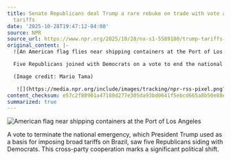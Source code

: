 ```yaml
---
title: Senate Republicans deal Trump a rare rebuke on trade with vote against Brazil
  tariffs
date: '2025-10-28T19:47:12-04:00'
source: NPR
source_url: https://www.npr.org/2025/10/28/nx-s1-5589180/trump-tariffs-senate-vote
original_content: |-
  ![An American flag flies near shipping containers at the Port of Los Angeles on Sept. 26.](https://npr.brightspotcdn.com/dims3/default/strip/false/crop/6865x4567+0+0/resize/6865x4567!/?url=http%3A%2F%2Fnpr-brightspot.s3.amazonaws.com%2F77%2Fc3%2Fb9c6a6a04dd099fa3c3c5244d96e%2Fgettyimages-2237627719.jpg)

  Five Republicans joined with Democrats on a vote to end the national emergency that President Trump has declared as the basis for sweeping tariffs on Brazil.

  (Image credit: Mario Tama)

   ![](https://media.npr.org/include/images/tracking/npr-rss-pixel.png?story=nx-s1-5589180)
content_checksum: e57c2f88901a47188d277e305da93bd0641f5ebcd665a8b50e88e7926ded83a8
summarized: true
---
```


![American flag near shipping containers at the Port of Los Angeles](https://npr.brightspotcdn.com/dims3/default/strip/false/crop/6865x4567+0+0/resize/6865x4567!/?url=http%3A%2F%2Fnpr-brightspot.s3.amazonaws.com%2F77%2Fc3%2Fb9c6a6a04dd099fa3c3c5244d96e%2Fgettyimages-2237627719.jpg)

A vote to terminate the national emergency, which President Trump used as a basis for imposing broad tariffs on Brazil, saw five Republicans siding with Democrats. This cross-party cooperation marks a significant political shift.